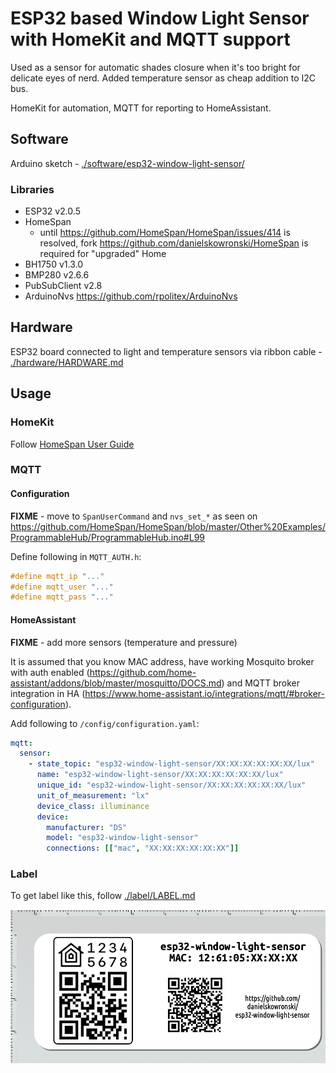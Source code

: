 # ESP32 based Window Light Sensor with HomeKit and MQTT support

Used as a sensor for automatic shades closure when it's too bright for delicate eyes of nerd. Added temperature sensor as cheap addition to I2C bus.

HomeKit for automation, MQTT for reporting to HomeAssistant. 

## Software

Arduino sketch - [./software/esp32-window-light-sensor/](./software/esp32-window-light-sensor/)

### Libraries

- ESP32 v2.0.5
- HomeSpan
    - until https://github.com/HomeSpan/HomeSpan/issues/414 is resolved, fork https://github.com/danielskowronski/HomeSpan is required for "upgraded" Home
- BH1750 v1.3.0
- BMP280 v2.6.6
- PubSubClient v2.8
- ArduinoNvs https://github.com/rpolitex/ArduinoNvs

## Hardware

ESP32 board connected to light and temperature sensors via ribbon cable - [./hardware/HARDWARE.md](./hardware/HARDWARE.md)

## Usage

### HomeKit

Follow [HomeSpan User Guide](https://github.com/HomeSpan/HomeSpan/blob/master/docs/UserGuide.md)

### MQTT

#### Configuration

**FIXME** - move to `SpanUserCommand` and `nvs_set_*` as seen on https://github.com/HomeSpan/HomeSpan/blob/master/Other%20Examples/ProgrammableHub/ProgrammableHub.ino#L99

Define following in `MQTT_AUTH.h`:

```c
#define mqtt_ip "..."
#define mqtt_user "..."
#define mqtt_pass "..."
```


#### HomeAssistant

**FIXME** - add more sensors (temperature and pressure)

It is assumed that you know MAC address, have working Mosquito broker with auth enabled (https://github.com/home-assistant/addons/blob/master/mosquitto/DOCS.md) and MQTT broker integration in HA (https://www.home-assistant.io/integrations/mqtt/#broker-configuration).

Add following to `/config/configuration.yaml`:

```yaml
mqtt:
  sensor:
    - state_topic: "esp32-window-light-sensor/XX:XX:XX:XX:XX:XX/lux"
      name: "esp32-window-light-sensor/XX:XX:XX:XX:XX:XX/lux"
      unique_id: "esp32-window-light-sensor/XX:XX:XX:XX:XX:XX/lux"
      unit_of_measurement: "lx"
      device_class: illuminance
      device:
        manufacturer: "DS"
        model: "esp32-window-light-sensor"
        connections: [["mac", "XX:XX:XX:XX:XX:XX"]]
```

### Label

To get label like this, follow [./label/LABEL.md](./label/LABEL.md)

![](./label/label_demo.png)
